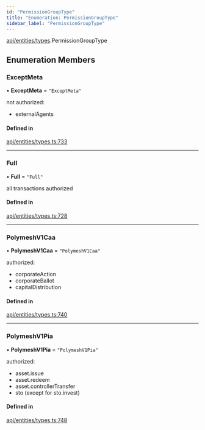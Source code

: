 ```yaml
---
id: "PermissionGroupType"
title: "Enumeration: PermissionGroupType"
sidebar_label: "PermissionGroupType"
---
```


[api/entities/types](../../../../../modules/API/Entities/Types/Types.md).PermissionGroupType

## Enumeration Members

### ExceptMeta

• **ExceptMeta** = ``"ExceptMeta"``

not authorized:
  - externalAgents

#### Defined in

[api/entities/types.ts:733](https://github.com/PolymeshAssociation/polymesh-sdk/blob/654b99c8d/src/api/entities/types.ts#L733)

___

### Full

• **Full** = ``"Full"``

all transactions authorized

#### Defined in

[api/entities/types.ts:728](https://github.com/PolymeshAssociation/polymesh-sdk/blob/654b99c8d/src/api/entities/types.ts#L728)

___

### PolymeshV1Caa

• **PolymeshV1Caa** = ``"PolymeshV1Caa"``

authorized:
  - corporateAction
  - corporateBallot
  - capitalDistribution

#### Defined in

[api/entities/types.ts:740](https://github.com/PolymeshAssociation/polymesh-sdk/blob/654b99c8d/src/api/entities/types.ts#L740)

___

### PolymeshV1Pia

• **PolymeshV1Pia** = ``"PolymeshV1Pia"``

authorized:
  - asset.issue
  - asset.redeem
  - asset.controllerTransfer
  - sto (except for sto.invest)

#### Defined in

[api/entities/types.ts:748](https://github.com/PolymeshAssociation/polymesh-sdk/blob/654b99c8d/src/api/entities/types.ts#L748)
